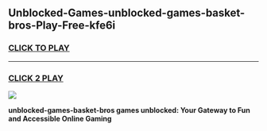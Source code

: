 
## Unblocked-Games-unblocked-games-basket-bros-Play-Free-kfe6i
<h3>
<a href="https://premium76.site?title=unblocked-games-basket-bros&ref=15A">CLICK TO PLAY</a></h3>
<hr>

<h3>
<a href="https://premium76.site?title=unblocked-games-basket-bros&ref=15A">CLICK 2 PLAY</a>
  
</h3>

<a href="https://premium76.site?title=unblocked-games-basket-bros&ref=15A"><img src="https://clearcache.store/games.png"></a>


**unblocked-games-basket-bros games unblocked: Your Gateway to Fun and Accessible Online Gaming**
